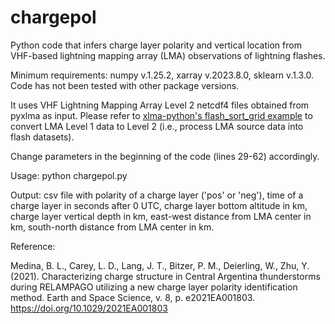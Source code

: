 # chargepol

Python code that infers charge layer polarity and vertical location from VHF-based lightning mapping array (LMA) observations of lightning flashes.

Minimum requirements: numpy v.1.25.2, xarray v.2023.8.0, sklearn v.1.3.0. Code has not been tested with other package versions.

It uses VHF Lightning Mapping Array Level 2 netcdf4 files obtained from pyxlma as input. Please refer to [xlma-python's flash_sort_grid example](https://github.com/deeplycloudy/xlma-python/blob/master/examples/pyxlma_flash_sort_grid.py) to convert LMA Level 1 data to Level 2 (i.e., process LMA source data into flash datasets).

Change parameters in the beginning of the code (lines 29-62) accordingly. 

Usage: python chargepol.py

Output: csv file with polarity of a charge layer ('pos' or 'neg'), time of a charge layer in seconds after 0 UTC, charge layer bottom altitude in km, charge layer vertical depth in km, east-west distance from LMA center in km, south-north distance from LMA center in km.

Reference: 

Medina, B. L., Carey, L. D., Lang, J. T., Bitzer, P. M., Deierling, W., Zhu, Y. (2021). Characterizing charge structure in Central Argentina thunderstorms during RELAMPAGO utilizing a new charge layer polarity identification method. Earth and Space Science, v. 8, p. e2021EA001803. https://doi.org/10.1029/2021EA001803
